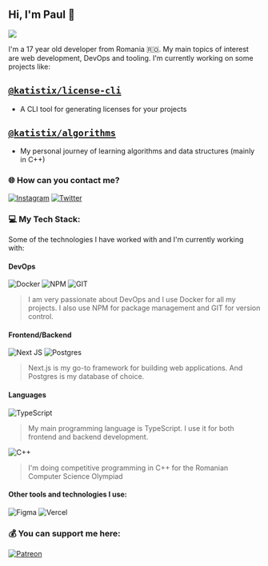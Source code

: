 ## Hi, I'm Paul 👋

[![](https://visitcount.itsvg.in/api?id=katistix&icon=0&color=0)](https://visitcount.itsvg.in)

I'm a 17 year old developer from Romania 🇷🇴. My main topics of interest are web development, DevOps and tooling. I'm currently working on some projects like:

## [**`@katistix/license-cli`**](https://github.com/katistix/license-cli)

-   A CLI tool for generating licenses for your projects

## [**`@katistix/algorithms`**](https://github.com/katistix/algorithms)

-   My personal journey of learning algorithms and data structures (mainly in C++)

### 🌐 How can you contact me?

[![Instagram](https://img.shields.io/badge/Instagram-%23E4405F.svg?logo=Instagram&logoColor=white)](https://instagram.com/katistix) [![Twitter](https://img.shields.io/badge/Twitter-%231DA1F2.svg?logo=Twitter&logoColor=white)](https://twitter.com/katistix)

### 💻 My Tech Stack:

Some of the technologies I have worked with and I'm currently working with:

#### DevOps

![Docker](https://img.shields.io/badge/docker-%230db7ed.svg?style=flat&logo=docker&logoColor=white) ![NPM](https://img.shields.io/badge/NPM-%23CB3837.svg?style=flat&logo=npm&logoColor=white) ![GIT](https://img.shields.io/badge/Git-fc6d26?style=flat&logo=git&logoColor=white)

> I am very passionate about DevOps and I use Docker for all my projects. I also use NPM for package management and GIT for version control.

#### Frontend/Backend

![Next JS](https://img.shields.io/badge/Next-black?style=flat&logo=next.js&logoColor=white) ![Postgres](https://img.shields.io/badge/postgres-%23316192.svg?style=flat&logo=postgresql&logoColor=white)

> Next.js is my go-to framework for building web applications. And Postgres is my database of choice.

#### Languages

![TypeScript](https://img.shields.io/badge/TypeScript-%23007ACC.svg?style=flat&logo=typescript&logoColor=white)

> My main programming language is TypeScript. I use it for both frontend and backend development.

![C++](https://img.shields.io/badge/c++-%2300599C.svg?style=flat&logo=c%2B%2B&logoColor=white)

> I'm doing competitive programming in C++ for the Romanian Computer Science Olympiad

#### Other tools and technologies I use:

![Figma](https://img.shields.io/badge/figma-%23F24E1E.svg?style=flat&logo=figma&logoColor=white) ![Vercel](https://img.shields.io/badge/vercel-%23000000.svg?style=flat&logo=vercel&logoColor=white)

### 💰 You can support me here:

[![Patreon](https://img.shields.io/badge/Patreon-F96854?style=for-the-badge&logo=patreon&logoColor=white)](https://patreon.com/katistix)

<!-- Proudly created with GPRM ( https://gprm.itsvg.in ) -->
